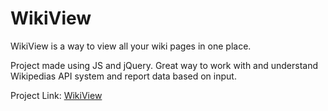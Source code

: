 # WikiView

WikiView is a way to view all your wiki pages in one place.

Project made using JS and jQuery. Great way to work with and understand Wikipedias API system and report data based on input.

Project Link: [WikiView](https://rocking42.github.io/WikiView/)
